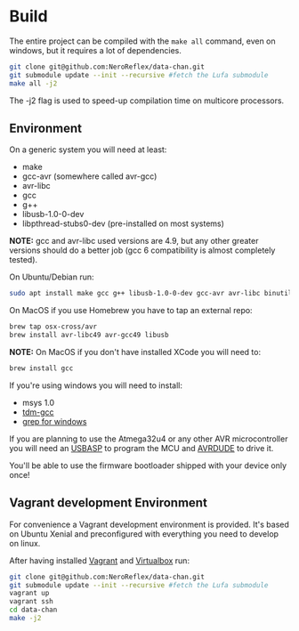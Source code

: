 # Build

The entire project can be compiled with the `make all` command, even on windows, but it requires a lot of dependencies.

```sh
git clone git@github.com:NeroReflex/data-chan.git
git submodule update --init --recursive #fetch the Lufa submodule
make all -j2
```

The -j2 flag is used to speed-up compilation time on multicore processors.

## Environment

On a generic system you will need at least:

* make
* gcc-avr (somewhere called avr-gcc)
* avr-libc
* gcc
* g++
* libusb-1.0-0-dev
* libpthread-stubs0-dev (pre-installed on most systems)

__NOTE:__ gcc and avr-libc used versions are 4.9, but any other greater versions should do a better job (gcc 6 compatibility is almost completely tested).

On Ubuntu/Debian run:

```sh
sudo apt install make gcc g++ libusb-1.0-0-dev gcc-avr avr-libc binutils-avr
```

On MacOS if you use Homebrew you have to tap an external repo:

```sh
brew tap osx-cross/avr
brew install avr-libc49 avr-gcc49 libusb
```

__NOTE:__ On MacOS if you don't have installed XCode you will need to:

```sh
brew install gcc
```

If you're using windows you will need to install:

* msys 1.0
* [tdm-gcc](http://tdm-gcc.tdragon.net/)
* [grep for windows](http://www.wingrep.com/)

If you are planning to use the Atmega32u4 or any other AVR microcontroller you will need an [USBASP](http://www.fischl.de/usbasp/) to program the MCU and [AVRDUDE](http://www.nongnu.org/avrdude/) to drive it.

You'll be able to use the firmware bootloader shipped with your device only once!

## Vagrant development Environment

For convenience a Vagrant development environment is provided. It's based on Ubuntu Xenial and preconfigured with everything you need to develop on linux.

After having installed [Vagrant](https://www.vagrantup.com/downloads.html) and [Virtualbox](https://www.virtualbox.org/wiki/Downloads) run:

```sh
git clone git@github.com:NeroReflex/data-chan.git
git submodule update --init --recursive #fetch the Lufa submodule
vagrant up
vagrant ssh
cd data-chan
make -j2
```
